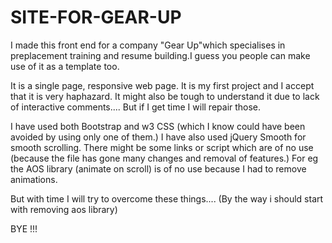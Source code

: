 # SITE-FOR-GEAR-UP
I made this front end for a company "Gear Up"which specialises in preplacement training and resume building.I guess you people can make use of it as a template too.

It is a single page, responsive web page.
It is my first project and I accept that it is very haphazard. It might also be tough to understand it due to lack of interactive comments....
But if I get time I will repair those.

I have used both Bootstrap and w3 CSS (which I know could have been avoided by using only one of them.)
I have also used jQuery Smooth for smooth scrolling.
There might be some links or script which are of no use (because the file has gone many changes and removal of features.) For eg the AOS library (animate on scroll) is of no use because I had to remove animations.

But with time I will try to overcome these things....
(By the way i should start with removing aos library)

BYE !!!
